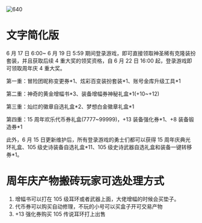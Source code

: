 ![640](https://cdn.jsdelivr.net/gh/SilverComet7/PicGo@main/project/640.jpg)

# 文字简化版

6 月 17 日 6:00~ 6 月 19 日 5:59 期间登录游戏，即可直接领取神圣稀有克隆装扮套装，并且获取后续 4 重大奖的领奖资格，自 6 月 22 日 16:00 起，登录游戏即可领取周年庆 4 重大奖。

第一重：冒险团昵称变更券\*1、炫彩百变装扮套装\*1、账号金库升级工具\*1

第二重：神奇的黄金增幅书\*3、装备增幅券神秘礼盒\*1(+10~+12)

第三重：灿烂的徽章自选礼盒\*2、梦想白金徽章礼盒\*1

第四重：15 周年欢乐代币券礼盒(7777~99999)，+13 装备强化券\*1、+8 装备锻造券\*1

此外，6 月 15 日更新维护后，所有登录游戏的勇士们都可以获得 15 周年庆典光环礼盒、105 级史诗装备自选礼盒\*11、105 级史诗武器自选礼盒和装备一键转移券\*1。

# 周年庆产物搬砖玩家可选处理方式

1. 增幅书可以打在 105 级耳环或者武器上面，大佬增幅的时候会买垫子。
2. 代币券可以购买自动修理，不玩的小号可以买盒子开可交易产物
3. +13 强化券购买 105 传说耳环打上出售
